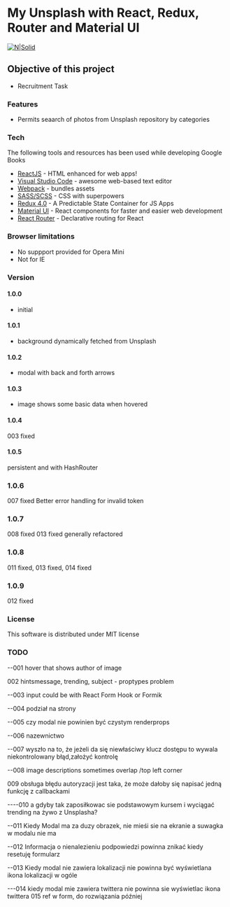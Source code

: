 # My Unsplash with React, Redux, Router and Material UI

[![N|Solid](https://cldup.com/dTxpPi9lDf.thumb.png)](https://nodesource.com/products/nsolid)

## Objective of this project

- Recruitment Task

### Features

- Permits seaarch of photos from Unsplash repository by categories

### Tech

The following tools and resources has been used while developing Google Books

- [ReactJS](https://reactjs.org/) - HTML enhanced for web apps!
- [Visual Studio Code](https://code.visualstudio.com/) - awesome web-based text editor
- [Webpack](https://webpack.js.org/) - bundles assets
- [SASS/SCSS](https://sass-lang.com/) - CSS with superpowers
- [Redux 4.0](https://redux.js.org/) - A Predictable State Container for JS Apps
- [Material UI](https://material-ui.com/) - React components for faster and easier web development
- [React Router](https://courses.reacttraining.com/p/react-router-5) - Declarative routing for React

### Browser limitations

- No suppport provided for Opera Mini
- Not for IE

### Version

#### 1.0.0

- initial

#### 1.0.1

- background dynamically fetched from Unsplash

#### 1.0.2

- modal with back and forth arrows

#### 1.0.3

- image shows some basic data when hovered

#### 1.0.4

003 fixed

#### 1.0.5

persistent and with HashRouter

### 1.0.6

007 fixed Better error handling for invalid token

### 1.0.7

008 fixed 013 fixed generally refactored

### 1.0.8

011 fixed, 013 fixed, 014 fixed

### 1.0.9

012 fixed

### License

This software is distributed under MIT license

### TODO

--001 hover that shows author of image

002 hintsmessage, trending, subject - proptypes problem

--003 input could be with React Form Hook or Formik

--004 podział na strony

--005 czy modal nie powinien być czystym renderprops

--006 nazewnictwo

--007 wyszło na to, że jeżeli da się niewłaściwy klucz dostępu to wywala niekontrolowany błąd,założyć kontrolę

--008 image descriptions sometimes overlap /top left corner

009 obsługa błędu autoryzacji jest taka, że może dałoby się napisać jedną funkcję z callbackami

----010 a gdyby tak zaposiłkowac sie podstawowym kursem i wyciągać trending na żywo z Unsplasha?

--011 Kiedy Modal ma za duzy obrazek, nie mieśi sie na ekranie a suwagka w modalu nie ma

--012 Informacja o nienalezieniu podpowiedzi powinna znikać kiedy resetuję formularz

--013 Kiedy modal nie zawiera lokalizacji nie powinna być wyświetlana ikona lokalizacji w ogóle

---014 kiedy modal mie zawiera twittera nie powinna sie wyświetlac ikona twittera
015 ref w form, do rozwiązania później